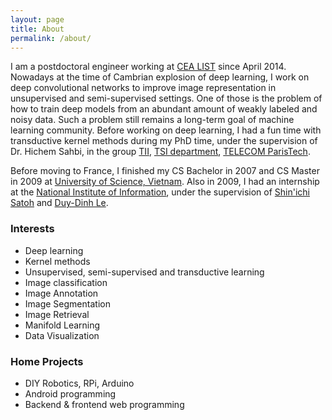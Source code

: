 ```yaml
---
layout: page
title: About
permalink: /about/
---
```


I am a postdoctoral engineer working at [CEA LIST]() since April 2014. Nowadays at the time of Cambrian explosion of deep learning, I work on deep convolutional networks to improve image representation in unsupervised and semi-supervised settings. One of those is the problem of how to train deep models from an abundant amount of weakly labeled and noisy data. Such a problem still remains a long-term goal of machine learning community. Before working on deep learning, I had a fun time with transductive kernel methods during my PhD time, under the supervision of Dr. Hichem Sahbi, in the group [TII](http://perso.telecom-paristech.fr/~bloch/tii/), [TSI department](http://www.tsi.telecom-paristech.fr/), [TELECOM ParisTech](http://www.telecom-paristech.fr/).

Before moving to France, I finished my CS Bachelor in 2007 and CS Master in 2009 at [University of Science, Vietnam](http://www.hcmus.edu.vn/en/index.php). Also in 2009, I had an internship at  the [National Institute of Information](http://www.nii.ac.jp/en/), under the supervision of [Shin'ichi Satoh](http://research.nii.ac.jp/~satoh/) and [Duy-Dinh Le](http://satoh-lab.ex.nii.ac.jp/users/ledduy/).

### Interests ###
* Deep learning
* Kernel methods
* Unsupervised, semi-supervised and transductive learning
* Image classification
* Image Annotation
* Image Segmentation
* Image Retrieval
* Manifold Learning
* Data Visualization

### Home Projects ###
* DIY Robotics, RPi, Arduino
* Android programming
* Backend & frontend web programming
